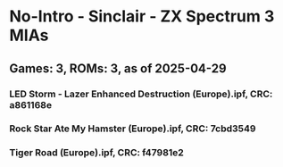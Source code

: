 # No-Intro - Sinclair - ZX Spectrum 3 MIAs
## Games: 3, ROMs: 3, as of 2025-04-29

### LED Storm - Lazer Enhanced Destruction (Europe).ipf, CRC: a861168e
### Rock Star Ate My Hamster (Europe).ipf, CRC: 7cbd3549
### Tiger Road (Europe).ipf, CRC: f47981e2
